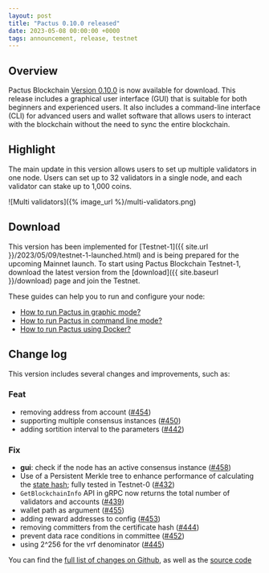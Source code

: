 ```yaml
---
layout: post
title: "Pactus 0.10.0 released"
date: 2023-05-08 00:00:00 +0000
tags: announcement, release, testnet
---
```


## Overview

Pactus Blockchain [Version 0.10.0](https://github.com/pactus-project/pactus/releases/tag/v0.10.0)
is now available for download.
This release includes a graphical user interface (GUI) that
is suitable for both beginners and experienced users.
It also includes a command-line interface (CLI) for advanced users and wallet software
that allows users to interact with the blockchain without the need to sync the entire blockchain.

## Highlight

The main update in this version allows users to set up multiple validators in one node.
Users can set up to 32 validators in a single node, and each validator can stake up to 1,000 coins.

![Multi validators]({% image_url %}/multi-validators.png)

## Download

This version has been implemented for [Testnet-1]({{ site.url }}/2023/05/09/testnet-1-launched.html) and
is being prepared for the upcoming Mainnet launch.
To start using Pactus Blockchain Testnet-1, download the latest version from the
[download]({{ site.baseurl }}/download) page and join the Testnet.

These guides can help you to run and configure your node:

- [How to run Pactus in graphic mode?](https://docs.pactus.org/get-started/pactus-gui/)
- [How to run Pactus in command line mode?](https://docs.pactus.org/get-started/pactus-daemon/)
- [How to run Pactus using Docker?](https://docs.pactus.org/get-started/pactus-docker/)

## Change log

This version includes several changes and improvements, such as:

### Feat

- removing address from account ([#454](https://github.com/pactus-project/pactus/pull/454))
- supporting multiple consensus instances ([#450](https://github.com/pactus-project/pactus/pull/450))
- adding sortition interval to the parameters ([#442](https://github.com/pactus-project/pactus/pull/442))

### Fix

- **gui**: check if the node has an active consensus instance ([#458](https://github.com/pactus-project/pactus/pull/458))
- Use of a Persistent Merkle tree to enhance performance of calculating the
  [state hash](https://docs.pactus.org/concepts/blockchain/state-hash); fully tested in Testnet-0 ([#432](https://github.com/pactus-project/pactus/pull/432))
- `GetBlockchainInfo` API in gRPC now returns the total number of validators and accounts ([#439](https://github.com/pactus-project/pactus/pull/439))
- wallet path as argument ([#455](https://github.com/pactus-project/pactus/pull/455))
- adding reward addresses to config ([#453](https://github.com/pactus-project/pactus/pull/453))
- removing committers from the certificate hash ([#444](https://github.com/pactus-project/pactus/pull/444))
- prevent data race conditions in committee ([#452](https://github.com/pactus-project/pactus/pull/452))
- using 2^256 for the vrf denominator ([#445](https://github.com/pactus-project/pactus/pull/445))

You can find the [full list of changes on Github](https://github.com/pactus-project/pactus/compare/v0.9.1...v0.10.0),
as well as the [source code](https://github.com/pactus-project/pactus/releases/tag/v0.10.0)
